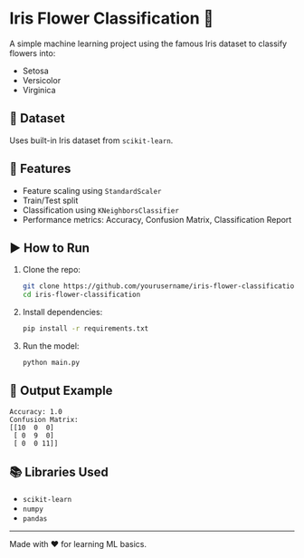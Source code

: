 # Iris Flower Classification 🌸

A simple machine learning project using the famous Iris dataset to classify flowers into:
- Setosa
- Versicolor
- Virginica

## 📁 Dataset
Uses built-in Iris dataset from `scikit-learn`.

## 📌 Features
- Feature scaling using `StandardScaler`
- Train/Test split
- Classification using `KNeighborsClassifier`
- Performance metrics: Accuracy, Confusion Matrix, Classification Report

## ▶️ How to Run

1. Clone the repo:
   ```bash
   git clone https://github.com/yourusername/iris-flower-classification.git
   cd iris-flower-classification
   ```

2. Install dependencies:
   ```bash
   pip install -r requirements.txt
   ```

3. Run the model:
   ```bash
   python main.py
   ```

## 🧪 Output Example
```
Accuracy: 1.0
Confusion Matrix:
[[10  0  0]
 [ 0  9  0]
 [ 0  0 11]]
```

## 📚 Libraries Used
- `scikit-learn`
- `numpy`
- `pandas`

---

Made with ❤️ for learning ML basics.

